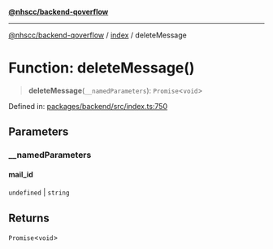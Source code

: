 [**@nhscc/backend-qoverflow**](../../README.md)

***

[@nhscc/backend-qoverflow](../../README.md) / [index](../README.md) / deleteMessage

# Function: deleteMessage()

> **deleteMessage**(`__namedParameters`): `Promise`\<`void`\>

Defined in: [packages/backend/src/index.ts:750](https://github.com/nhscc/qoverflow.api.hscc.bdpa.org/blob/427e25011f0e71265852f81f85026e1290417c2b/packages/backend/src/index.ts#L750)

## Parameters

### \_\_namedParameters

#### mail_id

`undefined` \| `string`

## Returns

`Promise`\<`void`\>
